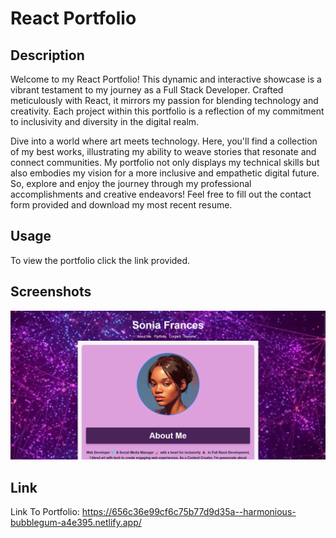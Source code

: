 # React Portfolio 

## Description 
 Welcome to my React Portfolio! This dynamic and interactive showcase is a vibrant testament to my journey as a Full Stack Developer. Crafted meticulously with React, it mirrors my passion for blending technology and creativity. Each project within this portfolio is a reflection of my commitment to inclusivity and diversity in the digital realm.

Dive into a world where art meets technology. Here, you'll find a collection of my best works, illustrating my ability to weave stories that resonate and connect communities. My portfolio not only displays my technical skills but also embodies my vision for a more inclusive and empathetic digital future. So, explore and enjoy the journey through my professional accomplishments and creative endeavors! Feel free to fill out the contact form provided and download my most recent resume. 


## Usage 
To view the portfolio click the link provided.


## Screenshots
![Portfolio Screenshot](portfolio-screenshot.PNG)

## Link
Link To Portfolio: https://656c36e99cf6c75b77d9d35a--harmonious-bubblegum-a4e395.netlify.app/
